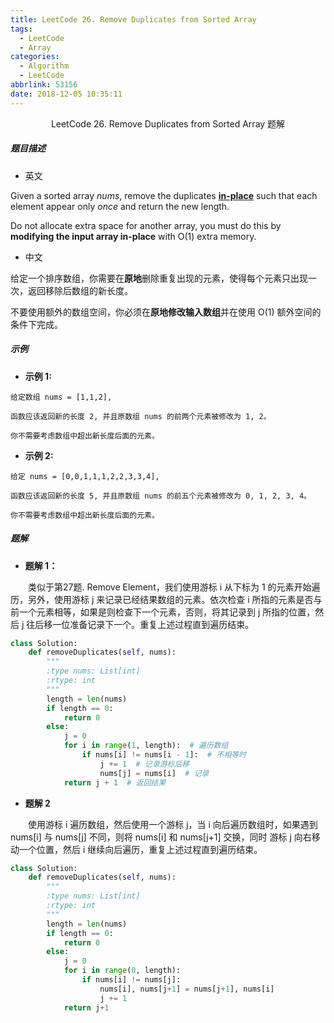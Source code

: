 ```yaml
---
title: LeetCode 26. Remove Duplicates from Sorted Array
tags:
  - LeetCode
  - Array
categories:
  - Algorithm
  - LeetCode
abbrlink: 53156
date: 2018-12-05 10:35:11
---
```


<center>LeetCode 26. Remove Duplicates from Sorted Array 题解</center>

<!--more-->

##### 题目描述

- 英文

Given a sorted array *nums*, remove the duplicates [**in-place**](https://en.wikipedia.org/wiki/In-place_algorithm) such that each element appear only *once* and return the new length.

Do not allocate extra space for another array, you must do this by **modifying the input array in-place** with O(1) extra memory.

- 中文

给定一个排序数组，你需要在**原地**删除重复出现的元素，使得每个元素只出现一次，返回移除后数组的新长度。

不要使用额外的数组空间，你必须在**原地修改输入数组**并在使用 O(1) 额外空间的条件下完成。

##### 示例

- **示例 1:**

```
给定数组 nums = [1,1,2], 

函数应该返回新的长度 2, 并且原数组 nums 的前两个元素被修改为 1, 2。 

你不需要考虑数组中超出新长度后面的元素。
```

- **示例 2:**

```
给定 nums = [0,0,1,1,1,2,2,3,3,4],

函数应该返回新的长度 5, 并且原数组 nums 的前五个元素被修改为 0, 1, 2, 3, 4。

你不需要考虑数组中超出新长度后面的元素。
```

##### 题解

- **题解 1：**

　　类似于第27题. Remove Element，我们使用游标 i 从下标为 1 的元素开始遍历，另外，使用游标 j 来记录已经结果数组的元素。依次检查 i 所指的元素是否与前一个元素相等，如果是则检查下一个元素，否则，将其记录到 j 所指的位置，然后 j 往后移一位准备记录下一个。重复上述过程直到遍历结束。 

```python
class Solution:
    def removeDuplicates(self, nums):
        """
        :type nums: List[int]
        :rtype: int
        """
        length = len(nums)
        if length == 0:
            return 0
        else:
            j = 0
            for i in range(1, length):  # 遍历数组
                if nums[i] != nums[i - 1]:  # 不相等时
                    j += 1  # 记录游标后移
                    nums[j] = nums[i]  # 记录
            return j + 1  # 返回结果
```

- **题解 2**

　　使用游标 i 遍历数组，然后使用一个游标 j，当 i 向后遍历数组时，如果遇到 nums[i] 与 nums[j] 不同，则将 nums[i] 和 nums[j+1] 交换，同时 游标 j 向右移动一个位置，然后 i 继续向后遍历，重复上述过程直到遍历结束。 

```python
class Solution:
    def removeDuplicates(self, nums):
        """
        :type nums: List[int]
        :rtype: int
        """
        length = len(nums)
        if length == 0:
            return 0
        else:
            j = 0
            for i in range(0, length):
                if nums[i] != nums[j]:
                    nums[i], nums[j+1] = nums[j+1], nums[i]
                    j += 1
            return j+1
```



